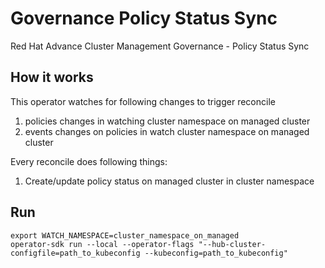 # Governance Policy Status Sync
Red Hat Advance Cluster Management Governance - Policy Status Sync

## How it works

This operator watches for following changes to trigger reconcile


1. policies changes in watching cluster namespace on managed cluster
2. events changes on policies in watch cluster namespace on managed cluster

Every reconcile does following things:

1. Create/update policy status on managed cluster in cluster namespace

## Run
```
export WATCH_NAMESPACE=cluster_namespace_on_managed
operator-sdk run --local --operator-flags "--hub-cluster-configfile=path_to_kubeconfig --kubeconfig=path_to_kubeconfig"
```